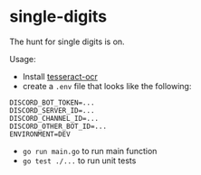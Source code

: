 # single-digits

The hunt for single digits is on.

Usage:

- Install [tesseract-ocr](https://github.com/tesseract-ocr/tessdoc/blob/main/Installation.md#linux)
- create a `.env` file that looks like the following:

```
DISCORD_BOT_TOKEN=...
DISCORD_SERVER_ID=...
DISCORD_CHANNEL_ID=...
DISCORD_OTHER_BOT_ID=...
ENVIRONMENT=DEV
```

- `go run main.go` to run main function
- `go test ./...` to run unit tests
